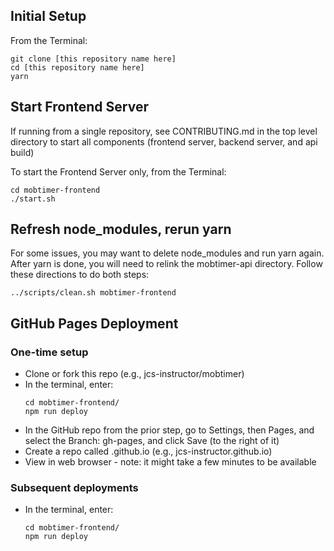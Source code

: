 ## Initial Setup

From the Terminal:

```
git clone [this repository name here]
cd [this repository name here]
yarn
```

## Start Frontend Server

If running from a single repository, see CONTRIBUTING.md in the top level directory to start all components (frontend server, backend server, and api build)

To start the Frontend Server only, from the Terminal:

```
cd mobtimer-frontend
./start.sh
```

## Refresh node_modules, rerun yarn

For some issues, you may want to delete node_modules and run yarn again. After yarn is done, you will need to relink the mobtimer-api directory. Follow these directions to do both steps:

```
../scripts/clean.sh mobtimer-frontend
```

## GitHub Pages Deployment

### One-time setup
- Clone or fork this repo (e.g., jcs-instructor/mobtimer)
- In the terminal, enter:
    ```
    cd mobtimer-frontend/
    npm run deploy
    ```
- In the GitHub repo from the prior step, go to Settings, then Pages, and select the Branch: gh-pages,
  and click Save (to the right of it)
- Create a repo called <username>.github.io (e.g., jcs-instructor.github.io)
- View in web browser - note: it might take a few minutes to be available

### Subsequent deployments
- In the terminal, enter:
    ```
    cd mobtimer-frontend/
    npm run deploy
    ```